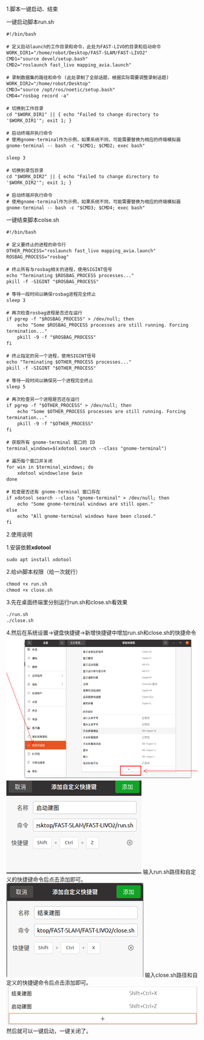 1.脚本一键启动、结束

一键启动脚本run.sh

```
#!/bin/bash

# 定义启动launch的工作目录和命令，此处为FAST-LIVO的目录和启动命令
WORK_DIR1="/home/robot/Desktop/FAST-SLAM/FAST-LIVO2"
CMD1="source devel/setup.bash"
CMD2="roslaunch fast_livo mapping_avia.launch"

# 录制数据集的路径和命令 (此处录制了全部话题，根据实际需要调整录制话题)
WORK_DIR2="/home/robot/Desktop"
CMD3="source /opt/ros/noetic/setup.bash"
CMD4="rosbag record -a"

# 切换到工作目录
cd "$WORK_DIR1" || { echo "Failed to change directory to '$WORK_DIR1'"; exit 1; }

# 启动终端并执行命令
# 使用gnome-terminal作为示例，如果系统不同，可能需要替换为相应的终端模拟器
gnome-terminal -- bash -c "$CMD1; $CMD2; exec bash"

sleep 3

# 切换到录包目录
cd "$WORK_DIR2" || { echo "Failed to change directory to '$WORK_DIR2'"; exit 1; }

# 启动终端并执行命令
# 使用gnome-terminal作为示例，如果系统不同，可能需要替换为相应的终端模拟器
gnome-terminal -- bash -c "$CMD3; $CMD4; exec bash"
```

一键结束脚本colse.sh

```
#!/bin/bash

# 定义要终止的进程的命令行
OTHER_PROCESS="roslaunch fast_livo mapping_avia.launch"
ROSBAG_PROCESS="rosbag"

# 终止所有与rosbag相关的进程，使用SIGINT信号
echo "Terminating $ROSBAG_PROCESS processes..."
pkill -f -SIGINT "$ROSBAG_PROCESS"

# 等待一段时间以确保rosbag进程完全终止
sleep 3

# 再次检查rosbag进程是否还在运行
if pgrep -f "$ROSBAG_PROCESS" > /dev/null; then
    echo "Some $ROSBAG_PROCESS processes are still running. Forcing termination..."
    pkill -9 -f "$ROSBAG_PROCESS"
fi

# 终止指定的另一个进程，使用SIGINT信号
echo "Terminating $OTHER_PROCESS processes..."
pkill -f -SIGINT "$OTHER_PROCESS"

# 等待一段时间以确保另一个进程完全终止
sleep 5

# 再次检查另一个进程是否还在运行
if pgrep -f "$OTHER_PROCESS" > /dev/null; then
    echo "Some $OTHER_PROCESS processes are still running. Forcing termination..."
    pkill -9 -f "$OTHER_PROCESS"
fi

# 获取所有 gnome-terminal 窗口的 ID
terminal_windows=$(xdotool search --class "gnome-terminal")

# 遍历每个窗口并关闭
for win in $terminal_windows; do
    xdotool windowclose $win
done

# 检查是否还有 gnome-terminal 窗口存在
if xdotool search --class "gnome-terminal" > /dev/null; then
    echo "Some gnome-terminal windows are still open."
else
    echo "All gnome-terminal windows have been closed."
fi
```

2.使用说明

1.安装依赖**xdotool**

```
sudo apt install xdotool
```

2.给sh脚本权限（给一次就行）

```
chmod +x run.sh
chmod +x close.sh
```


3.先在桌面终端里分别运行run.sh和close.sh看效果

```
./run.sh
./close.sh
```


4.然后在系统设置->键盘快捷键->新增快捷键中增加run.sh和close.sh的快捷命令
![一键1](image/image-56.png)
![一键2](image/image-57.png)
输入run.sh路径和自定义的快捷键命令后点击添加即可。
![一键3](image/image-58.png)
输入close.sh路径和自定义的快捷键命令后点击添加即可。
![一键4](image/image-59.png)
然后就可以一键启动，一键关闭了。
